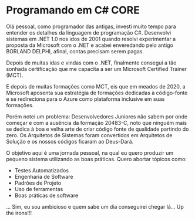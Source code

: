 # Programando em C# CORE

Olá pessoal, como programador das antigas, investi muito tempo para entender os detalhes da linguagem de programação C#. Desenvolvi sistemas em .NET 1.0 nos idos de 2001 quando resolvi experimentar a proposta da Microsoft com o .NET e acabei enveredando pelo antigo BORLAND DELPHI, afinal, contas precisam serem pagas.

Depois de muitas idas e vindas com o .NET, finalmente consegui a tão sonhada certificação que me capacita a ser um Microsoft Certified Trainer (MCT).

E depois de muitas formações como MCT, eis que em meados de 2020, a Microsoft aposenta sua estratégia de formações dedicadas à código-fonte e se redireciona para o Azure como plataforma inclusive em suas formações.

Porém notei um problema: Desenvolvedores Juniores não sabem por onde começar e com a ausência da formação 20483-C, noto que ninguém mais se dedica à boa e velha arte de criar código fonte de qualidade partindo do zero. Os Arquitetos de Sistemas foram convertidos em Arquitetos de Solução e os nossos códigos ficaram ao Deus-Dará.

O objetivo aqui é uma jornada pessoal, na qual eu quero produzir um pequeno sistema utilizando as boas práticas. Quero abortar tópicos como: 

* Testes Automatizados
* Engenharia de Software
* Padrões de Projeto
* Uso de ferramentas
* Boas práticas de software

...
Sim, eu sou ambicioso e quem sabe um dia conseguirei chegar lá... Up the irons!!!